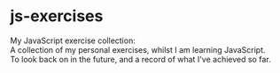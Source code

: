 # js-exercises
My JavaScript exercise collection: <br>
A collection of my personal exercises, whilst I am learning JavaScript. <br>
To look back on in the future, and a record of what I've achieved so far.

